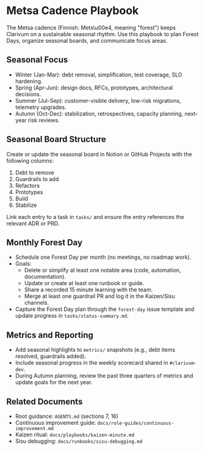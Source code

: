 # Metsa Cadence Playbook

The Metsa cadence (Finnish: Mets\u00e4, meaning "forest") keeps Clarivum on a sustainable seasonal rhythm. Use this playbook to plan Forest Days, organize seasonal boards, and communicate focus areas.

## Seasonal Focus

- Winter (Jan-Mar): debt removal, simplification, test coverage, SLO hardening.
- Spring (Apr-Jun): design docs, RFCs, prototypes, architectural decisions.
- Summer (Jul-Sep): customer-visible delivery, low-risk migrations, telemetry upgrades.
- Autumn (Oct-Dec): stabilization, retrospectives, capacity planning, next-year risk reviews.

## Seasonal Board Structure

Create or update the seasonal board in Notion or GitHub Projects with the following columns:

1. Debt to remove
2. Guardrails to add
3. Refactors
4. Prototypes
5. Build
6. Stabilize

Link each entry to a task in `tasks/` and ensure the entry references the relevant ADR or PRD.

## Monthly Forest Day

- Schedule one Forest Day per month (no meetings, no roadmap work).
- Goals:
  - Delete or simplify at least one notable area (code, automation, documentation).
  - Update or create at least one runbook or guide.
  - Share a recorded 15 minute learning with the team.
  - Merge at least one guardrail PR and log it in the Kaizen/Sisu channels.
- Capture the Forest Day plan through the `forest-day` issue template and update progress in `tasks/status-summary.md`.

## Metrics and Reporting

- Add seasonal highlights to `metrics/` snapshots (e.g., debt items resolved, guardrails added).
- Include seasonal progress in the weekly scorecard shared in `#clarivum-dev`.
- During Autumn planning, review the past three quarters of metrics and update goals for the next year.

## Related Documents

- Root guidance: `AGENTS.md` (sections 7, 16)
- Continuous improvement guide: `docs/role-guides/continuous-improvement.md`
- Kaizen ritual: `docs/playbooks/kaizen-minute.md`
- Sisu debugging: `docs/runbooks/sisu-debugging.md`
